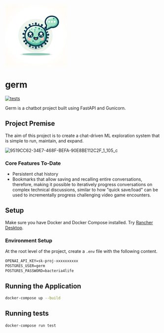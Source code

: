 <img src="./bot/static/logo.webp" alt="logo.webp" title="Germ" style="width:200px; height:200px;">

# germ

[![tests](https://github.com/veryfansome/germ/actions/workflows/tests.yml/badge.svg)](https://github.com/veryfansome/germ/actions/workflows/tests.yml)

Germ is a chatbot project built using FastAPI and Gunicorn.

## Project Premise

The aim of this project is to create a chat-driven ML exploration system that is simple to run, maintain, and expand.

![9519CC62-34E7-468F-BEFA-90E8BE112C2F_1_105_c](https://github.com/user-attachments/assets/fdee35ea-c40b-4538-a0c3-df11765e54c2)

### Core Features To-Date

- Persistent chat history
- Bookmarks that allow saving and recalling entire conversations, therefore, making it possible to iteratively progress conversations on complex technical discussions, similar to how "quick save/load" can be used to incrementally progress challenging video game encounters.

## Setup

Make sure you have Docker and Docker Compose installed. Try [Rancher Desktop](https://rancherdesktop.io/).

### Environment Setup

At the root level of the project, create a `.env` file with the following content.

```shell
OPENAI_API_KEY=sk-proj-xxxxxxxxxx
POSTGRES_USER=germ
POSTGRES_PASSWORD=bacteria4life
```

## Running the Application

```bash
docker-compose up --build
```

## Running tests

```bash
docker-compose run test
```
